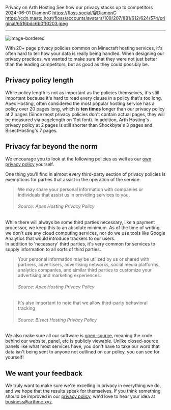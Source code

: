 Privacy on Arth Hosting
See how our privacy stacks up to competitors
2024-06-01
DiamonC 
https://floss.social/@DiamonC 
https://cdn.masto.host/floss/accounts/avatars/109/207/881/612/624/574/original/6516bdc6b0ff0203.jpeg

---

![image-bordered](https://i.imgur.com/gzDCJU9.png)

With 20+ page privacy policies common on Minecraft hosting services, it's often hard to tell how your data is really being handled. When designing our privacy practices, we wanted to make sure that they were not just better than the leading competitors, but as good as they could possibly be.

## Privacy policy length
While policy length is not as important as the policies themselves, it's still important because it's hard to read every clause in a policy that's too long.
Apex Hosting, often considered the most popular hosting service has a policy over 20 pages long, which is **ten times** longer than our privacy policy at 2 pages (Since most privacy policies don't contain actual pages, they will be measured via pagelength on 11pt font). In addition, Arth Hosting's privacy policy at 2 pages is still shorter than Shockbyte's 3 pages and BisectHosting's 7 pages.

## Privacy far beyond the norm
We encourage you to look at the following policies as well as our [own privacy policy](https://arthmc.xyz/privacy) yourself.    

One thing you'll find in almost every third-party section of privacy policies is exemptions for parties that assist in the operation of the service.
> We may share your personal information with companies or individuals that assist us in providing services to you.
> <h6>Source: Apex Hosting Privacy Policy</h6>  

While there will always be some third parties necessary, like a payment processor, we keep this to an absolute minimum. As of the time of writing, we don't use any cloud computing services, nor do we use tools like Google Analytics that would introduce trackers to our users.  
In addition to 'necessary' third parties, it's very common for services to supply information to all sorts of third parties.
> Your personal information may be utilized by us or shared with partners, advertisers, advertising networks, social media platforms, analytics companies, and similar third parties to customize your advertising and marketing experiences.
> <h6>Source: Apex Hosting Privacy Policy</h6>

> It's also important to note that we allow third-party behavioral tracking
> <h6>Source: Bisect Hosting Privacy Policy</h6>  

We also make sure all our software is [open-source](https://codeberg.org/arth), meaning the code behind our website, panel, etc is publicly viewable. Unlike closed-source panels like what most services have, you don't have to take our word that data isn't being sent to anyone not outlined on our policy, you can see for yourself!


## We want your feedback
We truly want to make sure we're excelling in privacy in everything we do, and we hope that the results speak for themselves. If you think something should be improved in our [privacy policy](https://arthmc.xyz/privacy), we'd love to hear your idea at business@arthmc.xyz.